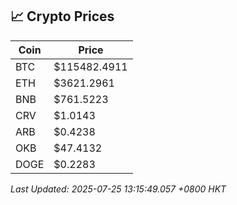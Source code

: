 ## 📈 Crypto Prices

| Coin | Price |
| ---- | ----- |
| BTC | $115482.4911 |
| ETH | $3621.2961 |
| BNB | $761.5223 |
| CRV | $1.0143 |
| ARB | $0.4238 |
| OKB | $47.4132 |
| DOGE | $0.2283 |

_Last Updated: 2025-07-25 13:15:49.057 +0800 HKT_
